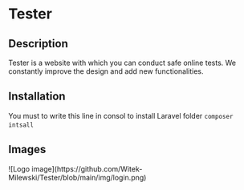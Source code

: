 <h1>Tester</h1> 
<h2>Description</h2>
<p>Tester is a website with which you can conduct safe online tests. We constantly improve the design and add new functionalities.</p>

<h2>Installation</h2>
<p>You must to write this line in consol to install Laravel folder <code>composer intsall</code></p>
    
<h2>Images</h2>
![Logo image](https://github.com/Witek-Milewski/Tester/blob/main/img/login.png)
